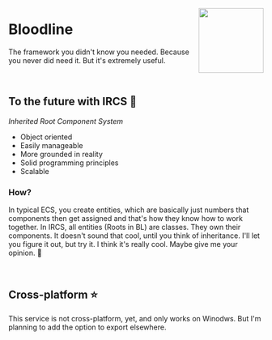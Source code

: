 <img width="128" align="right" src="[https://github.com/kubgus/Bloodline/assets/53797257/73886531-f03a-47c3-95a7-301156be62a9](https://github.com/kubgus/Bloodline/blob/master/BloodlineEngine/.BLAssets/BloodlineLogo1080.png)"></img>
# Bloodline

The framework you didn't know you needed. Because you never did need it. But it's extremely useful.

<br>

## To the future with IRCS 🚀
*Inherited Root Component System*
<br>
* Object oriented
* Easily manageable
* More grounded in reality
* Solid programming principles
* Scalable

### How?

In typical ECS, you create entities, which are basically just numbers that components then get assigned and that's how they know how to work together. In IRCS, all entities (Roots in BL) are classes. They own their components. It doesn't sound that cool, until you think of inheritance. I'll let you figure it out, but try it. I think it's really cool. Maybe give me your opinion. 👋

<br>

## Cross-platform ⭐
This service is not cross-platform, yet, and only works on Winodws. But I'm planning to add the option to export elsewhere.
